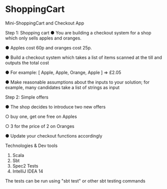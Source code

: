 # ShoppingCart
Mini-ShoppingCart and Checkout App

Step 1: Shopping cart
● You are building a checkout system for a shop which only sells apples and
oranges.

● Apples cost 60p and oranges cost 25p.

● Build a checkout system which takes a list of items scanned at the till and outputs
the total cost

● For example: [ Apple, Apple, Orange, Apple ] => £2.05

● Make reasonable assumptions about the inputs to your solution; for example, many
candidates take a list of strings as input

Step 2: Simple offers

● The shop decides to introduce two new offers

○ buy one, get one free on Apples

○ 3 for the price of 2 on Oranges

● Update your checkout functions accordingly


Technologies & Dev tools

1. Scala
2. Sbt
3. Spec2 Tests
4. IntelliJ IDEA 14

The tests can be run using "sbt test" or other sbt testing commands 


